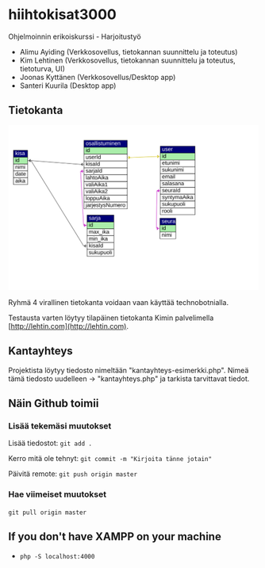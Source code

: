 # hiihtokisat3000
Ohjelmoinnin erikoiskurssi - Harjoitustyö

- Alimu Ayiding (Verkkosovellus, tietokannan suunnittelu ja toteutus)
- Kim Lehtinen (Verkkosovellus, tietokannan suunnittelu ja toteutus, tietoturva, UI)
- Joonas Kyttänen (Verkkosovellus/Desktop app)
- Santeri Kuurila (Desktop app)

## Tietokanta

<img src="hiihtokisat.svg">

Ryhmä 4 virallinen tietokanta voidaan vaan käyttää technobotnialla.

Testausta varten löytyy tilapäinen tietokanta Kimin palvelimella [http://lehtin.com](http://lehtin.com).

## Kantayhteys
Projektista löytyy tiedosto nimeltään "kantayhteys-esimerkki.php". Nimeä tämä tiedosto uudelleen -> "kantayhteys.php" ja tarkista tarvittavat tiedot.

## Näin Github toimii

### Lisää tekemäsi muutokset
Lisää tiedostot: `git add .`

Kerro mitä ole tehnyt: `git commit -m "Kirjoita tänne jotain"`

Päivitä remote: `git push origin master`

### Hae viimeiset muutokset
`git pull origin master`

## If you don't have XAMPP on your machine
- `php -S localhost:4000`

